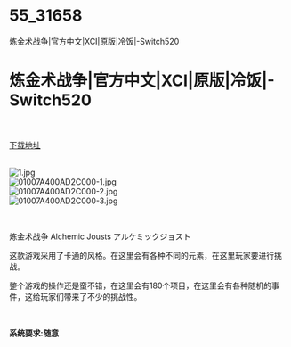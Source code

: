 # 55_31658
炼金术战争|官方中文|XCI|原版|冷饭|-Switch520
# 炼金术战争|官方中文|XCI|原版|冷饭|-Switch520
 <br/></br>
[下载地址](https://www.switch520.cc/article/31658 "下载地址")
<br/></br>

<p><img title="1.jpg" src="https://www.switch520.cc/muke_img/2022_05_23_0209e409af553.jpg" alt="1.jpg"><br>
<img title="01007A400AD2C000-1.jpg" src="https://www.switch520.cc/muke_img/2022_05_23_db5cd6c15e7c4.jpg" alt="01007A400AD2C000-1.jpg"><br>
<img title="01007A400AD2C000-2.jpg" src="https://www.switch520.cc/muke_img/2022_05_23_5595f2769212c.jpg" alt="01007A400AD2C000-2.jpg"><br>
<img title="01007A400AD2C000-3.jpg" src="https://www.switch520.cc/muke_img/2022_05_23_95bcf2c609ba8.jpg" alt="01007A400AD2C000-3.jpg"></p>
<p>&nbsp;</p>
<p>炼金术战争 Alchemic Jousts アルケミックジョスト</p>
<p>这款游戏采用了卡通的风格。在这里会有各种不同的元素，在这里玩家要进行挑战。</p>
<p>整个游戏的操作还是蛮不错，在这里会有180个项目，在这里会有各种随机的事件，这给玩家们带来了不少的挑战性。</p>
<p>&nbsp;</p>
<p><strong>系统要求:随意</strong></p>



